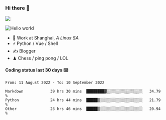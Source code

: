 ### Hi there 👋
![](https://komarev.com/ghpvc/?username=Xuhandsome)


<img src="https://github-readme-stats.vercel.app/api?username=XuHandsome&show_icons=true&theme=merko" alt="Hello world">

<br/>

- 🍻  Work at Shanghai, _A Linux SA_
- ⚡  Python / Vue / Shell
- ✍️  Blogger
- ♟  Chess / ping pong / LOL

#### Coding status last 30 days ⌨️

<!--START_SECTION:waka-->

```text
From: 11 August 2022 - To: 10 September 2022

Markdown            39 hrs 30 mins  ████████▓░░░░░░░░░░░░░░░░   34.79 %
Python              24 hrs 44 mins  █████▒░░░░░░░░░░░░░░░░░░░   21.79 %
Other               23 hrs 46 mins  █████▒░░░░░░░░░░░░░░░░░░░   20.94 %
```

<!--END_SECTION:waka-->

